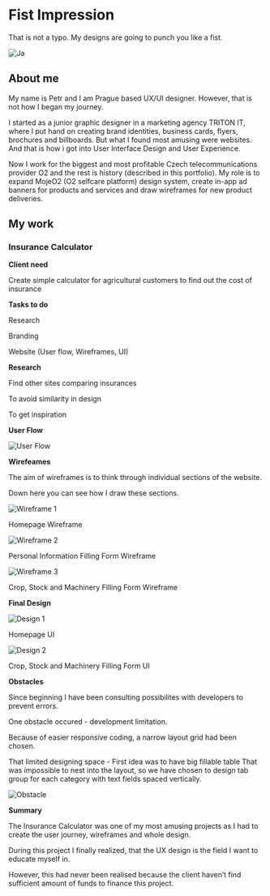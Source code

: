 # Fist Impression
That is not a typo. My designs are going to punch you like a fist.


![Ja](ja.jpg)


## About me
My name is Petr and I am Prague based UX/UI designer. However, that is not how I began my journey.

I started as a junior graphic designer in a marketing agency TRITON IT, where I put hand on creating brand identities, business cards, flyers, brochures and billboards. But what I found most amusing were websites. And that is how i got into User Interface Design and User Experience.

Now I work for the biggest and most profitable Czech telecommunications provider O2 and the rest is history (described in this portfolio). My role is to expand MojeO2 (O2 selfcare platform) design system, create in-app ad banners for products and services and draw wireframes for new product deliveries.

## My work

### Insurance Calculator

**Client need**

Create simple calculator for agricultural customers to find out the cost of insurance


**Tasks to do**

Research

Branding

Website (User flow, Wireframes, UI)


**Research**

Find other sites comparing insurances

To avoid similarity in design

To get inspiration


**User Flow**

![User Flow](userflow.png)


**Wirefeames**

The aim of wireframes is to think through individual sections of the website. 

Down here you can see how I draw these sections.

![Wireframe 1](wf1.png)

Homepage Wireframe

![Wireframe 2](wf2.png)

Personal Information Filling Form Wireframe

![Wireframe 3](wf3.png)

Crop, Stock and Machinery Filling Form Wireframe


**Final Design**

![Design 1](d1.png)

Homepage UI

![Design 2](d2.png)

Crop, Stock and Machinery Filling Form UI


**Obstacles**

Since beginning I have been consulting possibilites with developers to prevent errors.

One obstacle occured - development limitation.

Because of easier responsive coding, a narrow layout grid had been chosen.

That limited designing space - First idea was to have big fillable table That was impossible to nest into the layout, so we have chosen to design tab group for each category with text fields spaced vertically.

![Obstacle](obst.png)


**Summary**

The Insurance Calculator was one of my most amusing projects as I had to create the user journey, wireframes and whole design. 

During this project I finally realized, that the UX design is the field I want to educate myself in.

However, this had never been realised because the client haven’t find sufficient amount of funds to finance this project.
